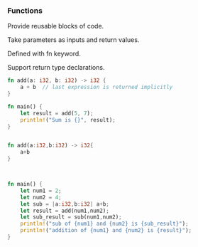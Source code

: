### Functions

Provide reusable blocks of code.

Take parameters as inputs and return values.

Defined with fn keyword.

Support return type declarations.

```rust
fn add(a: i32, b: i32) -> i32 {
    a + b  // last expression is returned implicitly
}

fn main() {
    let result = add(5, 7);
    println!("Sum is {}", result);
}
```

```rust

```

```rust
fn add(a:i32,b:i32) -> i32{
    a+b
}



fn main() {
    let num1 = 2;
    let num2 = 4;
    let sub = |a:i32,b:i32| a+b;
    let result = add(num1,num2);
    let sub_result = sub(num1,num2);
    println!("sub of {num1} and {num2} is {sub_result}");
    println!("addition of {num1} and {num2} is {result}");
}
```
